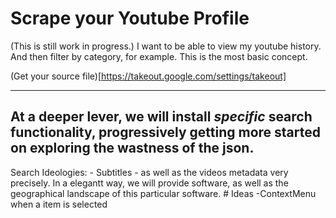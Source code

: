 # Scrape your Youtube Profile

(This is still work in progress.) I want to be able to view my youtube history.
And then filter by category, for example. This is the most basic concept.

(Get your source file)[https://takeout.google.com/settings/takeout]


  ----
 At a deeper lever, we will install _specific_
search functionality, progressively getting more started on exploring the wastness of the json.
  ----

 Search Ideologies:
                        -  Subtitles
                        - as well as the videos metadata very precisely. In a elegantt way, we will provide software, as well as the geographical landscape
                        of this particular software.
			# Ideas
				-ContextMenu when a item is selected

